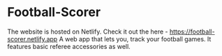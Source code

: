 # Football-Scorer
The website is hosted on Netlify. Check it out the here - https://football-scorer.netlify.app A web app that lets you, track your football games. It features basic referee accessories as well.
